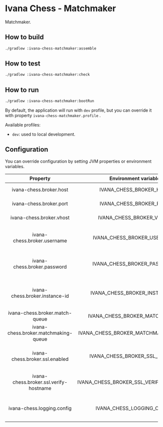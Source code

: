 # Ivana Chess - Matchmaker

Matchmaker.

## How to build

```bash
./gradlew :ivana-chess-matchmaker:assemble
```

## How to test

```bash
./gradlew :ivana-chess-matchmaker:check
```

## How to run

```bash
./gradlew :ivana-chess-matchmaker:bootRun
```

By default, the application will run with `dev` profile, but you can override it with
property `ivana-chess-matchmaker.profile`
.

Available profiles:

- `dev`: used to local development.

## Configuration

You can override configuration by setting JVM properties or environment variables.

|                Property                |          Environment variable          |                    Description                    |        Default value       |
|:--------------------------------------:|:--------------------------------------:|:-------------------------------------------------:|:--------------------------:|
|         ivana-chess.broker.host        |         IVANA_CHESS_BROKER_HOST        |                   Host of broker                  |          127.0.0.1         |
|         ivana-chess.broker.port        |         IVANA_CHESS_BROKER_PORT        |                   Port of broker                  |            5672            |
|        ivana-chess.broker.vhost        |        IVANA_CHESS_BROKER_VHOST        |              Virtual host to connect              |              /             |
|       ivana-chess.broker.username      |       IVANA_CHESS_BROKER_USERNAME      |         Username used to connect to broker        |            guest           |
|       ivana-chess.broker.password      |       IVANA_CHESS_BROKER_PASSWORD      |         Password used to connect to broker        |            guest           |
|     ivana-chess.broker.instance-id     |     IVANA_CHESS_BROKER_INSTANCE_ID     |     ID used to create instance-specific queue     | ivana-chess-matchmaking-01 |
|     ivana-chess.broker.match-queue     |     IVANA_CHESS_BROKER_MATCH_QUEUE     |                Name of match queue                |            match           |
|  ivana-chess.broker.matchmaking-queue  |  IVANA_CHESS_BROKER_MATCHMAKING_QUEUE  |             Name of matchmaking queue             |         matchmaking        |
|     ivana-chess.broker.ssl.enabled     |     IVANA_CHESS_BROKER_SSL_ENABLED     |      If SSL is enabled for broker connection      |            false           |
| ivana-chess.broker.ssl.verify-hostname | IVANA_CHESS_BROKER_SSL_VERIFY_HOSTNAME | If certificate hostname is verified on connection |            false           |
|       ivana-chess.logging.config       |       IVANA_CHESS_LOGGING_CONFIG       |         Path to Logback configuration file        |    classpath:logback.xml   |
